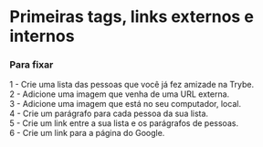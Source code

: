 <h1>Primeiras tags, links externos e internos</h1>
<h3>Para fixar</h3>
<p>
1 - Crie uma lista das pessoas que você já fez amizade na Trybe. <br>
2 - Adicione uma imagem que venha de uma URL externa.<br>
3 - Adicione uma imagem que está no seu computador, local.<br>
4 - Crie um parágrafo para cada pessoa da sua lista.<br>
5 - Crie um link entre a sua lista e os parágrafos de pessoas.<br>
6 - Crie um link para a página do Google.
</p>
